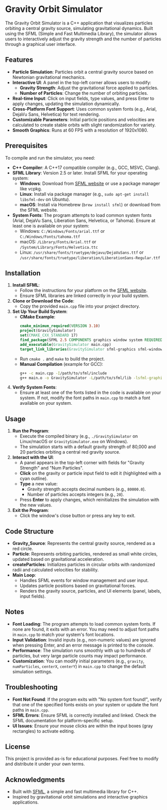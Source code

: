 # Gravity Orbit Simulator

The Gravity Orbit Simulator is a C++ application that visualizes particles orbiting a central gravity source, simulating gravitational dynamics. Built using the SFML (Simple and Fast Multimedia Library), the simulator allows users to interactively adjust the gravity strength and the number of particles through a graphical user interface.

## Features
- **Particle Simulation**: Particles orbit a central gravity source based on Newtonian gravitational mechanics.
- **Interactive UI**: A panel in the top-left corner allows users to modify:
  - **Gravity Strength**: Adjust the gravitational force applied to particles.
  - **Number of Particles**: Change the number of orbiting particles.
- **Real-time Input**: Click on input fields, type values, and press Enter to apply changes, updating the simulation dynamically.
- **Cross-Platform Font Support**: Uses common system fonts (e.g., Arial, DejaVu Sans, Helvetica) for text rendering.
- **Customizable Parameters**: Initial particle positions and velocities are calculated to create stable orbits with slight randomization for variety.
- **Smooth Graphics**: Runs at 60 FPS with a resolution of 1920x1080.

## Prerequisites
To compile and run the simulator, you need:
- **C++ Compiler**: A C++17 compatible compiler (e.g., GCC, MSVC, Clang).
- **SFML Library**: Version 2.5 or later. Install SFML for your operating system:
  - **Windows**: Download from [SFML website](https://www.sfml-dev.org/download.php) or use a package manager like vcpkg.
  - **Linux**: Install via package manager (e.g., `sudo apt-get install libsfml-dev` on Ubuntu).
  - **macOS**: Install via Homebrew (`brew install sfml`) or download from the SFML website.
- **System Fonts**: The program attempts to load common system fonts (Arial, DejaVu Sans, Liberation Sans, Helvetica, or Tahoma). Ensure at least one is available on your system:
  - Windows: `C:/Windows/Fonts/arial.ttf` or `C:/Windows/Fonts/tahoma.ttf`
  - macOS: `/Library/Fonts/Arial.ttf` or `/System/Library/Fonts/Helvetica.ttc`
  - Linux: `/usr/share/fonts/truetype/dejavu/DejaVuSans.ttf` or `/usr/share/fonts/truetype/liberation/LiberationSans-Regular.ttf`

## Installation
1. **Install SFML**:
   - Follow the instructions for your platform on the [SFML website](https://www.sfml-dev.org/tutorials/2.5/#getting-started).
   - Ensure SFML libraries are linked correctly in your build system.
2. **Clone or Download the Code**:
   - Copy the provided `main.cpp` file into your project directory.
3. **Set Up Your Build System**:
   - **CMake Example**:
     ```cmake
     cmake_minimum_required(VERSION 3.10)
     project(GravitySimulator)
     set(CMAKE_CXX_STANDARD 17)
     find_package(SFML 2.5 COMPONENTS graphics window system REQUIRED)
     add_executable(GravitySimulator main.cpp)
     target_link_libraries(GravitySimulator sfml-graphics sfml-window sfml-system)
     ```
   - Run `cmake .` and `make` to build the project.
   - **Manual Compilation** (example for GCC):
     ```bash
     g++ -c main.cpp -I/path/to/sfml/include
     g++ main.o -o GravitySimulator -L/path/to/sfml/lib -lsfml-graphics -lsfml-window -lsfml-system
     ```
4. **Verify System Fonts**:
   - Ensure at least one of the fonts listed in the code is available on your system. If not, modify the font paths in `main.cpp` to match a font available on your system.

## Usage
1. **Run the Program**:
   - Execute the compiled binary (e.g., `./GravitySimulator` on Linux/macOS or `GravitySimulator.exe` on Windows).
   - The simulation starts with a default gravity strength of 80,000 and 20 particles orbiting a central red gravity source.
2. **Interact with the UI**:
   - A panel appears in the top-left corner with fields for "Gravity Strength" and "Num Particles".
   - **Click** on the gravity or particle input field to edit it (highlighted with a cyan outline).
   - **Type** a new value:
     - Gravity strength accepts decimal numbers (e.g., `80000.0`).
     - Number of particles accepts integers (e.g., `20`).
   - Press **Enter** to apply changes, which reinitializes the simulation with the new values.
3. **Exit the Program**:
   - Click the window's close button or press any key to exit.

## Code Structure
- **Gravity_Source**: Represents the central gravity source, rendered as a red circle.
- **Particle**: Represents orbiting particles, rendered as small white circles, updated based on gravitational acceleration.
- **createParticles**: Initializes particles in circular orbits with randomized radii and calculated velocities for stability.
- **Main Loop**:
  - Handles SFML events for window management and user input.
  - Updates particle positions based on gravitational forces.
  - Renders the gravity source, particles, and UI elements (panel, labels, input fields).

## Notes
- **Font Loading**: The program attempts to load common system fonts. If none are found, it exits with an error. You may need to adjust font paths in `main.cpp` to match your system's font locations.
- **Input Validation**: Invalid inputs (e.g., non-numeric values) are ignored when pressing Enter, and an error message is printed to the console.
- **Performance**: The simulation runs smoothly with up to hundreds of particles, but very large particle counts may impact performance.
- **Customization**: You can modify initial parameters (e.g., `gravity`, `numParticles`, `centerX`, `centerY`) in `main.cpp` to change the default simulation settings.

## Troubleshooting
- **Font Not Found**: If the program exits with "No system font found!", verify that one of the specified fonts exists on your system or update the font paths in `main.cpp`.
- **SFML Errors**: Ensure SFML is correctly installed and linked. Check the SFML documentation for platform-specific setup.
- **UI Issues**: Ensure your mouse clicks are within the input boxes (gray rectangles) to activate editing.

## License
This project is provided as-is for educational purposes. Feel free to modify and distribute it under your own terms.

## Acknowledgments
- Built with [SFML](https://www.sfml-dev.org/), a simple and fast multimedia library for C++.
- Inspired by gravitational orbit simulations and interactive graphics applications.
